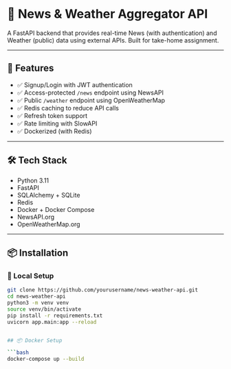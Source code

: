 # 📰 News & Weather Aggregator API

A FastAPI backend that provides real-time News (with authentication) and Weather (public) data using external APIs. Built for take-home assignment.

---

## 🚀 Features

- ✅ Signup/Login with JWT authentication
- ✅ Access-protected `/news` endpoint using NewsAPI
- ✅ Public `/weather` endpoint using OpenWeatherMap
- ✅ Redis caching to reduce API calls
- ✅ Refresh token support
- ✅ Rate limiting with SlowAPI
- ✅ Dockerized (with Redis)

---

## 🛠️ Tech Stack

- Python 3.11
- FastAPI
- SQLAlchemy + SQLite
- Redis
- Docker + Docker Compose
- NewsAPI.org
- OpenWeatherMap.org

---

## 📦 Installation

### 🔧 Local Setup

```bash
git clone https://github.com/yourusername/news-weather-api.git
cd news-weather-api
python3 -m venv venv
source venv/bin/activate
pip install -r requirements.txt
uvicorn app.main:app --reload


## 📦 Docker Setup

```bash
docker-compose up --build
